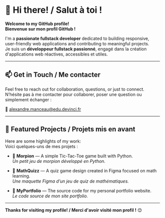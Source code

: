 # 👋 Hi there! / Salut à toi !

**Welcome to my GitHub profile!**  
**Bienvenue sur mon profil GitHub !**

I'm a **passionate fullstack developer** dedicated to building responsive, user-friendly web applications and contributing to meaningful projects.  
Je suis un **développeur fullstack passionné**, engagé dans la création d'applications web réactives, accessibles et utiles.

---

## 📫 Get in Touch / Me contacter

Feel free to reach out for collaboration, questions, or just to connect.  
N’hésite pas à me contacter pour collaborer, poser une question ou simplement échanger :

📧 [alexandre.manceau@edu.devinci.fr](mailto:alexandre.manceau@edu.devinci.fr)

---

## 🌟 Featured Projects / Projets mis en avant

Here are some highlights of my work:  
Voici quelques-uns de mes projets :

- 🔹 **Morpion** — A simple Tic-Tac-Toe game built with Python.  
  *Un petit jeu de morpion développé en Python.*

- 🔹 **MathQuizz** — A quiz game design created in Figma focused on math learning.  
  *Une maquette Figma d’un jeu de quiz de mathématiques.*

- 🔹 **MyPortfolio** — The source code for my personal portfolio website.  
  *Le code source de mon site portfolio.*

---

**Thanks for visiting my profile! / Merci d'avoir visité mon profil !** 😊


